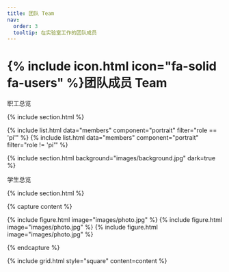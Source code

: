 ```yaml
---
title: 团队 Team
nav:
  order: 3
  tooltip: 在实验室工作的团队成员
---
```


# {% include icon.html icon="fa-solid fa-users" %}团队成员 Team

职工总览

{% include section.html %}

{% include list.html data="members" component="portrait" filter="role == 'pi'" %}
{% include list.html data="members" component="portrait" filter="role != 'pi'" %}

{% include section.html background="images/background.jpg" dark=true %}

学生总览

{% include section.html %}

{% capture content %}

{% include figure.html image="images/photo.jpg" %}
{% include figure.html image="images/photo.jpg" %}
{% include figure.html image="images/photo.jpg" %}

{% endcapture %}

{% include grid.html style="square" content=content %}
